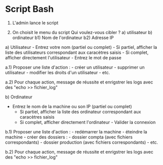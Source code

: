 # Script Bash

1) L'admin lance le script

2) On choisit le menu du script
     Qui voulez-vous cibler ?
       a) utilisateur
       b) ordinateur
             b1) Nom de l'ordinateur
             b2) Adresse IP

a) Utilisateur
    - Entrez votre nom (partiel ou complet)
        - Si partiel, afficher la liste des utilisateurs correspondant aux caracètres saisis
        - Si complet, afficher directement l'utilisateur
    - Entrez le mot de passe

a.1) Proposer une liste d'action :
    - créer un utilisateur
    - supprimer un utilisateur
    - modifier les droits d'un utilisateur
    - etc.

a.2) Pour chaque action, message de réussite et enrigstrer les logs avec des "echo >> fichier_log"

b) Ordinateur
   - Entrez le nom de la machine ou son IP (partiel ou complet)
        - Si partiel, afficher la liste des ordinateur correspondant aux caracètres saisis
        - Si complet, afficher directement l'ordinateur
    - Valider la connexion

b.1) Proposer une liste d'action :
     - redémarrer la machine
     - éteindre la machine
     - créer des dossiers :
          - dossier compta (avec fichiers correspondants)
          - dossier production (avec fichiers correspondants)
     - etc.

b.2) Pour chaque action, message de réussite et enrigstrer les logs avec des "echo >> fichier_log"

